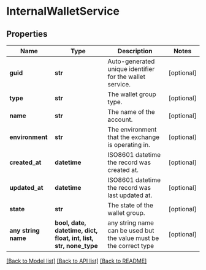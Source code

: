 # InternalWalletService


## Properties
Name | Type | Description | Notes
------------ | ------------- | ------------- | -------------
**guid** | **str** | Auto-generated unique identifier for the wallet service. | [optional] 
**type** | **str** | The wallet group type. | [optional] 
**name** | **str** | The name of the account. | [optional] 
**environment** | **str** | The environment that the exchange is operating in. | [optional] 
**created_at** | **datetime** | ISO8601 datetime the record was created at. | [optional] 
**updated_at** | **datetime** | ISO8601 datetime the record was last updated at. | [optional] 
**state** | **str** | The state of the wallet group. | [optional] 
**any string name** | **bool, date, datetime, dict, float, int, list, str, none_type** | any string name can be used but the value must be the correct type | [optional]

[[Back to Model list]](../README.md#documentation-for-models) [[Back to API list]](../README.md#documentation-for-api-endpoints) [[Back to README]](../README.md)


